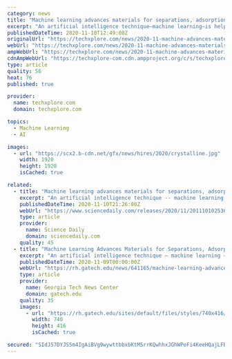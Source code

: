 ```yaml
---
category: news
title: "Machine learning advances materials for separations, adsorption and catalysis"
excerpt: "An artificial intelligence technique—machine learning—is helping accelerate the development of highly tunable materials known as metal-organic frameworks (MOFs) that have important applications in chemical separations,"
publishedDateTime: 2020-11-10T12:49:00Z
originalUrl: "https://techxplore.com/news/2020-11-machine-advances-materials-adsorption-catalysis.html"
webUrl: "https://techxplore.com/news/2020-11-machine-advances-materials-adsorption-catalysis.html"
ampWebUrl: "https://techxplore.com/news/2020-11-machine-advances-materials-adsorption-catalysis.amp"
cdnAmpWebUrl: "https://techxplore-com.cdn.ampproject.org/c/s/techxplore.com/news/2020-11-machine-advances-materials-adsorption-catalysis.amp"
type: article
quality: 56
heat: 76
published: true

provider:
  name: techxplore.com
  domain: techxplore.com

topics:
  - Machine Learning
  - AI

images:
  - url: "https://scx2.b-cdn.net/gfx/news/hires/2020/crystalline.jpg"
    width: 1920
    height: 1920
    isCached: true

related:
  - title: "Machine learning advances materials for separations, adsorption, and catalysis"
    excerpt: "An artificial intelligence technique -- machine learning -- is helping accelerate the development of highly tunable materials known as metal-organic frameworks (MOFs) that have important applications in chemical separations,"
    publishedDateTime: 2020-11-10T21:26:00Z
    webUrl: "https://www.sciencedaily.com/releases/2020/11/201110102536.htm"
    type: article
    provider:
      name: Science Daily
      domain: sciencedaily.com
    quality: 45
  - title: "Machine Learning Advances Materials for Separations, Adsorption, and Catalysis"
    excerpt: "An artificial intelligence technique — machine learning — is helping accelerate the development of highly tunable materials known as metal-organic frameworks (MOFs) that have important applications in chemical separations,"
    publishedDateTime: 2020-11-09T00:00:00Z
    webUrl: "https://rh.gatech.edu/news/641165/machine-learning-advances-materials-separations-adsorption-and-catalysis"
    type: article
    provider:
      name: Georgia Tech News Center
      domain: gatech.edu
    quality: 35
    images:
      - url: "https://rh.gatech.edu/sites/default/files/styles/740x416/public/images/mercury/mof-1264.jpg"
        width: 740
        height: 416
        isCached: true

secured: "SIdJ57DYJS5m4IgAiBVg9wywttbbxbKtM5rrKQwhhxJGhWPoFi4KeeHQajLFBkM4LHthzXAs/EcT6we3B2mX/0St7phv9AIIXiPKDgXepULD0pDirkKhnHjMdvx0OWQw1mDmvxp83+gDpf33bkPxoBdAMNdtVJjOOiz5Panr64+WVN1bhYyD6wA0uGWE0tm6DU94hE3AG0iyCR29LT3q4sC6i+C4g80njTz3A0E30FSyXB1r3du8YWTRhixG6T+SbcRfPHoe/B0dMa7ls/cZr7HgiT8WYAJEOD419B68iHls4COaoFiqaFmFUaCVabbomtXmikGiX2g3IuxhawOwH3RMg6kWLozPPr6jErxRnr8=;GaE5jAqMutATOzjpuqKYoQ=="
---
```


